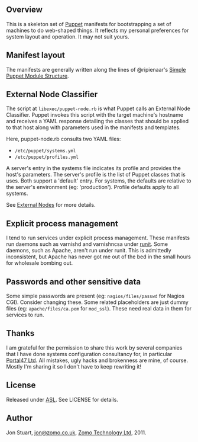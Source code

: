 ## Overview

This is a skeleton set of [Puppet](http://puppetlabs.com/) manifests for
bootstrapping a set of machines to do web-shaped things. It reflects my
personal preferences for system layout and operation. It may not suit yours.

## Manifest layout

The manifests are generally written along the lines of @ripienaar's [Simple
Puppet Module
Structure](http://www.devco.net/archives/2009/09/28/simple_puppet_module_structure.php).

## External Node Classifier

The script at <code>libexec/puppet-node.rb</code> is what Puppet calls an External Node
Classifier. Puppet invokes this script with the target machine's hostname and
receives a YAML response detailing the classes that should be applied to that
host along with parameters used in the manifests and templates.

Here, puppet-node.rb consults two YAML files:

 *  <code>/etc/puppet/systems.yml</code>
 *  <code>/etc/puppet/profiles.yml</code>

A server's entry in the systems file indicates its profile and provides the
host's parameters. The server's profile is the list of Puppet classes that is
uses. Both support a 'default' entry. For systems, the defaults are relative to
the server's environment (eg: 'production'). Profile defaults apply to all
systems.

See [External Nodes](http://docs.puppetlabs.com/guides/external_nodes.html) for
more details.

## Explicit process management

I tend to run services under explicit process management. These manifests run
daemons such as varnishd and varnishncsa under
[runit](http://smarden.org/runit/). Some daemons, such as Apache, aren't run
under runit. This is admittedly inconsistent, but Apache has never got me out
of the bed in the small hours for wholesale bombing out.

## Passwords and other sensitive data

Some simple passwords are present (eg: <code>nagios/files/passwd</code> for
Nagios CGI).  Consider changing these.  Some related placeholders are just
dummy files (eg: <code>apache/files/ca.pem</code> for <code>mod_ssl</code>).
These need real data in them for services to run.

## Thanks

I am grateful for the permission to share this work by several companies that I
have done systems configuration consultancy for, in particular [Portal47
Ltd](http://www.portal47.com/). All mistakes, ugly hacks and brokenness are
mine, of course. Mostly I'm sharing it so I don't have to keep rewriting it!

## License

Released under [ASL](http://www.opensource.org/licenses/Apache-2.0). See
LICENSE for details.

## Author

Jon Stuart, jon@zomo.co.uk, [Zomo Technology Ltd](http://www.zomo.co.uk), 2011.
